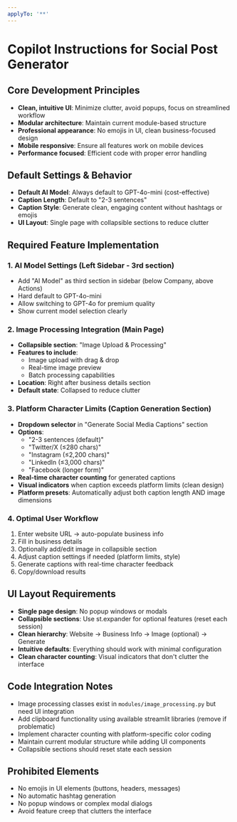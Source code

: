 ```yaml
---
applyTo: '**'
---
```


# Copilot Instructions for Social Post Generator

## Core Development Principles
- **Clean, intuitive UI**: Minimize clutter, avoid popups, focus on streamlined workflow
- **Modular architecture**: Maintain current module-based structure
- **Professional appearance**: No emojis in UI, clean business-focused design
- **Mobile responsive**: Ensure all features work on mobile devices
- **Performance focused**: Efficient code with proper error handling

## Default Settings & Behavior
- **Default AI Model**: Always default to GPT-4o-mini (cost-effective)
- **Caption Length**: Default to "2-3 sentences" 
- **Caption Style**: Generate clean, engaging content without hashtags or emojis
- **UI Layout**: Single page with collapsible sections to reduce clutter

## Required Feature Implementation

### 1. AI Model Settings (Left Sidebar - 3rd section)
- Add "AI Model" as third section in sidebar (below Company, above Actions)
- Hard default to GPT-4o-mini
- Allow switching to GPT-4o for premium quality
- Show current model selection clearly

### 2. Image Processing Integration (Main Page)
- **Collapsible section**: "Image Upload & Processing" 
- **Features to include**:
  - Image upload with drag & drop
  - Real-time image preview
  - Batch processing capabilities
- **Location**: Right after business details section
- **Default state**: Collapsed to reduce clutter

### 3. Platform Character Limits (Caption Generation Section)
- **Dropdown selector** in "Generate Social Media Captions" section
- **Options**:
  - "2-3 sentences (default)" 
  - "Twitter/X (≤280 chars)"
  - "Instagram (≤2,200 chars)"
  - "LinkedIn (≤3,000 chars)"
  - "Facebook (longer form)"
- **Real-time character counting** for generated captions
- **Visual indicators** when caption exceeds platform limits (clean design)
- **Platform presets**: Automatically adjust both caption length AND image dimensions

### 4. Optimal User Workflow
1. Enter website URL → auto-populate business info
2. Fill in business details
3. Optionally add/edit image in collapsible section
4. Adjust caption settings if needed (platform limits, style)
5. Generate captions with real-time character feedback
6. Copy/download results

## UI Layout Requirements
- **Single page design**: No popup windows or modals
- **Collapsible sections**: Use st.expander for optional features (reset each session)
- **Clean hierarchy**: Website → Business Info → Image (optional) → Generate
- **Intuitive defaults**: Everything should work with minimal configuration
- **Clean character counting**: Visual indicators that don't clutter the interface

## Code Integration Notes
- Image processing classes exist in `modules/image_processing.py` but need UI integration
- Add clipboard functionality using available streamlit libraries (remove if problematic)
- Implement character counting with platform-specific color coding
- Maintain current modular structure while adding UI components
- Collapsible sections should reset state each session

## Prohibited Elements
- No emojis in UI elements (buttons, headers, messages)
- No automatic hashtag generation
- No popup windows or complex modal dialogs
- Avoid feature creep that clutters the interface